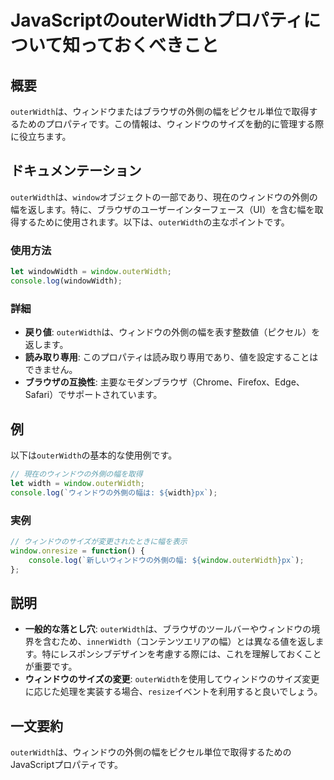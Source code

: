 <!--
Meta Description: # JavaScriptのouterWidthプロパティについて知っておくべきこと ## 概要 `outerWidth`は、ウィンドウまたはブラウザの外側の幅をピクセル単位で取得するためのプロパティです。この情報は、ウィンドウのサイズを動的に管理する際に役立ちます。 ## ドキュメンテーション `o...
Meta Keywords: outerwidth, window, javascript, console, log
-->

# JavaScriptのouterWidthプロパティについて知っておくべきこと

## 概要
`outerWidth`は、ウィンドウまたはブラウザの外側の幅をピクセル単位で取得するためのプロパティです。この情報は、ウィンドウのサイズを動的に管理する際に役立ちます。

## ドキュメンテーション
`outerWidth`は、`window`オブジェクトの一部であり、現在のウィンドウの外側の幅を返します。特に、ブラウザのユーザーインターフェース（UI）を含む幅を取得するために使用されます。以下は、`outerWidth`の主なポイントです。

### 使用方法
```javascript
let windowWidth = window.outerWidth;
console.log(windowWidth);
```

### 詳細
- **戻り値**: `outerWidth`は、ウィンドウの外側の幅を表す整数値（ピクセル）を返します。
- **読み取り専用**: このプロパティは読み取り専用であり、値を設定することはできません。
- **ブラウザの互換性**: 主要なモダンブラウザ（Chrome、Firefox、Edge、Safari）でサポートされています。

## 例
以下は`outerWidth`の基本的な使用例です。

```javascript
// 現在のウィンドウの外側の幅を取得
let width = window.outerWidth;
console.log(`ウィンドウの外側の幅は: ${width}px`);
```

### 実例
```javascript
// ウィンドウのサイズが変更されたときに幅を表示
window.onresize = function() {
    console.log(`新しいウィンドウの外側の幅: ${window.outerWidth}px`);
};
```

## 説明
- **一般的な落とし穴**: `outerWidth`は、ブラウザのツールバーやウィンドウの境界を含むため、`innerWidth`（コンテンツエリアの幅）とは異なる値を返します。特にレスポンシブデザインを考慮する際には、これを理解しておくことが重要です。
- **ウィンドウのサイズの変更**: `outerWidth`を使用してウィンドウのサイズ変更に応じた処理を実装する場合、`resize`イベントを利用すると良いでしょう。

## 一文要約
`outerWidth`は、ウィンドウの外側の幅をピクセル単位で取得するためのJavaScriptプロパティです。